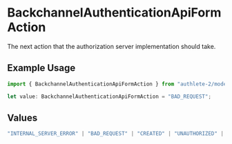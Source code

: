 # BackchannelAuthenticationApiFormAction

The next action that the authorization server implementation should take.

## Example Usage

```typescript
import { BackchannelAuthenticationApiFormAction } from "authlete-2/models/operations";

let value: BackchannelAuthenticationApiFormAction = "BAD_REQUEST";
```

## Values

```typescript
"INTERNAL_SERVER_ERROR" | "BAD_REQUEST" | "CREATED" | "UNAUTHORIZED" | "FORBIDDEN" | "JSON" | "JWT" | "OK"
```